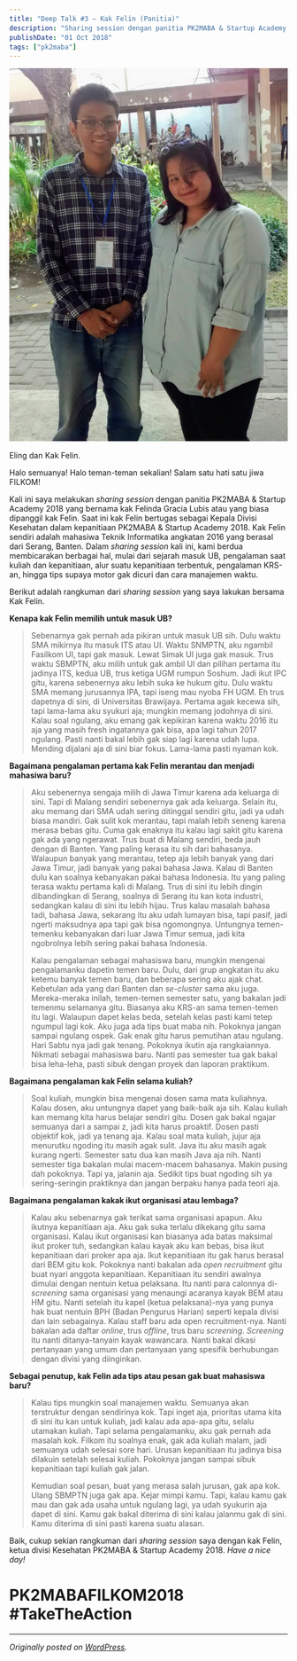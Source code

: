 ```yaml
---
title: "Deep Talk #3 – Kak Felin (Panitia)"
description: "Sharing session dengan panitia PK2MABA & Startup Academy 2018 yang bernama kak Felinda Gracia Lubis atau yang biasa dipanggil kak Felin."
publishDate: "01 Oct 2018"
tags: ["pk2maba"]
---
```


![Eling dan Kak Felin.](cover.jpg)

<div class="md-figcaption">Eling dan Kak Felin.</div>

Halo semuanya! Halo teman-teman sekalian! Salam satu hati satu jiwa FILKOM!

Kali ini saya melakukan _sharing session_ dengan panitia PK2MABA & Startup Academy 2018 yang bernama kak Felinda Gracia Lubis atau yang biasa dipanggil kak Felin. Saat ini kak Felin bertugas sebagai Kepala Divisi Kesehatan dalam kepanitiaan PK2MABA & Startup Academy 2018. Kak Felin sendiri adalah mahasiwa Teknik Informatika angkatan 2016 yang berasal dari Serang, Banten. Dalam _sharing session_ kali ini, kami berdua membicarakan berbagai hal, mulai dari sejarah masuk UB, pengalaman saat kuliah dan kepanitiaan, alur suatu kepanitiaan terbentuk, pengalaman KRS-an, hingga tips supaya motor gak dicuri dan cara manajemen waktu.

Berikut adalah rangkuman dari _sharing session_ yang saya lakukan bersama Kak Felin.

**Kenapa kak Felin memilih untuk masuk UB?**

> Sebenarnya gak pernah ada pikiran untuk masuk UB sih. Dulu waktu SMA mikirnya itu masuk ITS atau UI. Waktu SNMPTN, aku ngambil Fasilkom UI, tapi gak masuk. Lewat Simak UI juga gak masuk. Trus waktu SBMPTN, aku milih untuk gak ambil UI dan pilihan pertama itu jadinya ITS, kedua UB, trus ketiga UGM rumpun Soshum. Jadi ikut IPC gitu, karena sebenernya aku lebih suka ke hukum gitu. Dulu waktu SMA memang jurusannya IPA, tapi iseng mau nyoba FH UGM. Eh trus dapetnya di sini, di Universitas Brawijaya. Pertama agak kecewa sih, tapi lama-lama aku syukuri aja; mungkin memang jodohnya di sini. Kalau soal ngulang, aku emang gak kepikiran karena waktu 2016 itu aja yang masih fresh ingatannya gak bisa, apa lagi tahun 2017 ngulang. Pasti nanti bakal lebih gak siap lagi karena udah lupa. Mending dijalani aja di sini biar fokus. Lama-lama pasti nyaman kok.

**Bagaimana pengalaman pertama kak Felin merantau dan menjadi mahasiwa baru?**

> Aku sebenernya sengaja milih di Jawa Timur karena ada keluarga di sini. Tapi di Malang sendiri sebenernya gak ada keluarga. Selain itu, aku memang dari SMA udah sering ditinggal sendiri gitu, jadi ya udah biasa mandiri. Gak sulit kok merantau, tapi malah lebih seneng karena merasa bebas gitu. Cuma gak enaknya itu kalau lagi sakit gitu karena gak ada yang ngerawat. Trus buat di Malang sendiri, beda jauh dengan di Banten. Yang paling kerasa itu sih dari bahasanya. Walaupun banyak yang merantau, tetep aja lebih banyak yang dari Jawa Timur, jadi banyak yang pakai bahasa Jawa. Kalau di Banten dulu kan soalnya kebanyakan pakai bahasa Indonesia. Itu yang paling terasa waktu pertama kali di Malang. Trus di sini itu lebih dingin dibandingkan di Serang, soalnya di Serang itu kan kota industri, sedangkan kalau di sini itu lebih hijau. Trus kalau masalah bahasa tadi, bahasa Jawa, sekarang itu aku udah lumayan bisa, tapi pasif, jadi ngerti maksudnya apa tapi gak bisa ngomongnya. Untungnya temen-temenku kebanyakan dari luar Jawa Timur semua, jadi kita ngobrolnya lebih sering pakai bahasa Indonesia.
>
> Kalau pengalaman sebagai mahasiswa baru, mungkin mengenai pengalamanku dapetin temen baru. Dulu, dari grup angkatan itu aku ketemu banyak temen baru, dan beberapa sering aku ajak chat. Kebetulan ada yang dari Banten dan _se-cluster_ sama aku juga. Mereka-meraka inilah, temen-temen semester satu, yang bakalan jadi temenmu selamanya gitu. Biasanya aku KRS-an sama temen-temen itu lagi. Walaupun dapet kelas beda, setelah kelas pasti kami tetep ngumpul lagi kok. Aku juga ada tips buat maba nih. Pokoknya jangan sampai ngulang ospek. Gak enak gitu harus pemutihan atau ngulang. Hari Sabtu nya jadi gak tenang. Pokoknya ikutin aja rangkaiannya. Nikmati sebagai mahasiswa baru. Nanti pas semester tua gak bakal bisa leha-leha, pasti sibuk dengan proyek dan laporan praktikum.

**Bagaimana pengalaman kak Felin selama kuliah?**

> Soal kuliah, mungkin bisa mengenai dosen sama mata kuliahnya. Kalau dosen, aku untungnya dapet yang baik-baik aja sih. Kalau kuliah kan memang kita harus belajar sendiri gitu. Dosen gak bakal ngajar semuanya dari a sampai z, jadi kita harus proaktif. Dosen pasti objektif kok, jadi ya tenang aja. Kalau soal mata kuliah, jujur aja menurutku ngoding itu masih agak sulit. Java itu aku masih agak kurang ngerti. Semester satu dua kan masih Java aja nih. Nanti semester tiga bakalan mulai macem-macem bahasanya. Makin pusing dah pokoknya. Tapi ya, jalanin aja. Sedikit tips buat ngoding sih ya sering-seringin praktiknya dan jangan berpaku hanya pada teori aja.

**Bagaimana pengalaman kakak ikut organisasi atau lembaga?**

> Kalau aku sebenarnya gak terikat sama organisasi apapun. Aku ikutnya kepanitiaan aja. Aku gak suka terlalu dikekang gitu sama organisasi. Kalau ikut organisasi kan biasanya ada batas maksimal ikut proker tuh, sedangkan kalau kayak aku kan bebas, bisa ikut kepanitiaan dari proker apa aja. Ikut kepanitiaan itu gak harus berasal dari BEM gitu kok. Pokoknya nanti bakalan ada _open recruitment_ gitu buat nyari anggota kepanitiaan. Kepanitiaan itu sendiri awalnya dimulai dengan nentuin ketua pelaksana. Itu nanti para calonnya di-_screening_ sama organisasi yang menaungi acaranya kayak BEM atau HM gitu. Nanti setelah itu kapel (ketua pelaksana)-nya yang punya hak buat nentuin BPH (Badan Pengurus Harian) seperti kepala divisi dan lain sebagainya. Kalau staff baru ada open recruitment-nya. Nanti bakalan ada daftar _online_, trus _offline_, trus baru _screening_. _Screening_ itu nanti ditanya-tanyain kayak wawancara. Nanti bakal dikasi pertanyaan yang umum dan pertanyaan yang spesifik berhubungan dengan divisi yang diinginkan.

**Sebagai penutup, kak Felin ada tips atau pesan gak buat mahasiswa baru?**

> Kalau tips mungkin soal manajemen waktu. Semuanya akan terstruktur dengan sendirinya kok. Tapi inget aja, prioritas utama kita di sini itu kan untuk kuliah, jadi kalau ada apa-apa gitu, selalu utamakan kuliah. Tapi selama pengalamanku, aku gak pernah ada masalah kok. Filkom itu soalnya enak, gak ada kuliah malam, jadi semuanya udah selesai sore hari. Urusan kepanitiaan itu jadinya bisa dilakuin setelah selesai kuliah. Pokoknya jangan sampai sibuk kepanitiaan tapi kuliah gak jalan.
>
> Kemudian soal pesan, buat yang merasa salah jurusan, gak apa kok. Ulang SBMPTN juga gak apa. Kejar mimpi kamu. Tapi, kalau kamu gak mau dan gak ada usaha untuk ngulang lagi, ya udah syukurin aja dapet di sini. Kamu gak bakal diterima di sini kalau jalanmu gak di sini. Kamu diterima di sini pasti karena suatu alasan.

Baik, cukup sekian rangkuman dari _sharing session_ saya dengan kak Felin, ketua divisi Kesehatan PK2MABA & Startup Academy 2018. _Have a nice day!_

# PK2MABAFILKOM2018 #TakeTheAction

---

_Originally posted on [WordPress](https://elingp.wordpress.com/2018/10/01/deep-talk-3/)._
